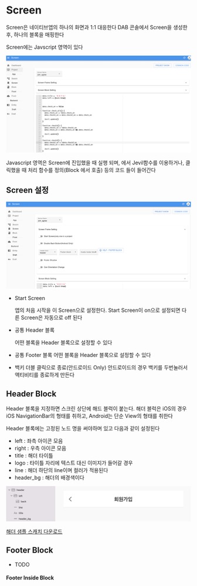 # Screen

Screen은 네이티브앱의 하나의 화면과 1:1 대응한다
DAB 콘솔에서 Screen을 생성한 후, 하나의 블록을 매핑한다

Screen에는 Javscript 영역이 있다 

![Alt text](screen-image1.png)

Javascript 영역은 Screen에 진입했을 때 실행 되며, 에서 Jevil함수를 이용하거나, 클릭했을 때 처리 함수를 정의(Block 에서 호출) 등의 코드 들이 들어간다

## Screen 설정

![Alt text](screen-image2.png)

- Start Screen

    앱의 처음 시작을 이 Screen으로 설정한다. Start Screen이 on으로 설정되면 다른 Screen은 자동으로 off 된다

- 공통 Header 블록
    
    어떤 블록을 Header 블록으로 설정할 수 있다

- 공통 Footer 블록
    어떤 블록을 Header 블록으로 설정할 수 있다

- 백키 더블 클릭으로 종료(안드로이드 Only)
    안드로이드의 경우 백키를 두번눌러서 액티비티를 종료하게 만든다

## Header Block



Header 블록을 지정하면 스크린 상단에 해드 블럭이 붙는다.
해더 블럭은 iOS의 경우 iOS NavigationBar의 형태를 취하고, Android는 단순 View의 형태를 취한다

Header 블록에는 고정된 노드 명을 써야하며 있고 다음과 같이 설정된다

 - left : 좌측 아이콘 모음
 - right : 우측 아이콘 모음
 - title : 해더 타이틀
 - logo : 타이틀 자리에 텍스트 대신 이미지가 들어갈 경우
 - line : 해더 하단의 line이며 컬러가 적용된다
 - header_bg : 해더의 배경색이다


![Alt text](screen-header.png)

[해더 샘플 스캐치 다운로드](screen_header_sample.zip)

## Footer Block
 - TODO

#### Footer Inside Block